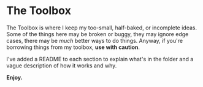 # The Toolbox

The Toolbox is where I keep my too-small, half-baked, or incomplete ideas. Some of the things here may be broken or buggy, they may ignore edge cases, there may be _much_ better ways to do things. Anyway, if you're borrowing things from my toolbox, __use with caution__.

I've added a README to each section to explain what's in the folder and a vague description of how it works and why.

__Enjoy.__
